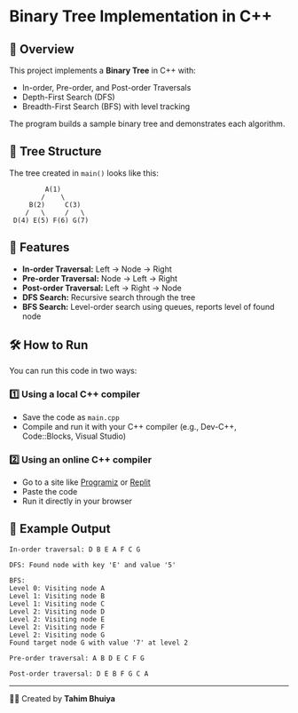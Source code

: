 # Binary Tree Implementation in C++

## 📌 Overview
This project implements a **Binary Tree** in C++ with:
- In-order, Pre-order, and Post-order Traversals
- Depth-First Search (DFS)
- Breadth-First Search (BFS) with level tracking

The program builds a sample binary tree and demonstrates each algorithm.

## 🌳 Tree Structure
The tree created in `main()` looks like this:

```
         A(1)
        /    \
     B(2)     C(3)
    /   \     /   \
 D(4) E(5) F(6) G(7)
```
## 🚀 Features
- **In-order Traversal:** Left → Node → Right
- **Pre-order Traversal:** Node → Left → Right
- **Post-order Traversal:** Left → Right → Node
- **DFS Search:** Recursive search through the tree
- **BFS Search:** Level-order search using queues, reports level of found node

## 🛠 How to Run
You can run this code in two ways:

### 1️⃣ Using a local C++ compiler
- Save the code as `main.cpp`
- Compile and run it with your C++ compiler (e.g., Dev-C++, Code::Blocks, Visual Studio)

### 2️⃣ Using an online C++ compiler
- Go to a site like [Programiz](https://www.programiz.com/cpp-programming/online-compiler) or [Replit](https://replit.com/languages/cpp)
- Paste the code
- Run it directly in your browser

## 📌 Example Output
```
In-order traversal: D B E A F C G

DFS: Found node with key 'E' and value '5'

BFS:
Level 0: Visiting node A
Level 1: Visiting node B
Level 1: Visiting node C
Level 2: Visiting node D
Level 2: Visiting node E
Level 2: Visiting node F
Level 2: Visiting node G
Found target node G with value '7' at level 2

Pre-order traversal: A B D E C F G

Post-order traversal: D E B F G C A
```
---
👨‍💻 Created by **Tahim Bhuiya**